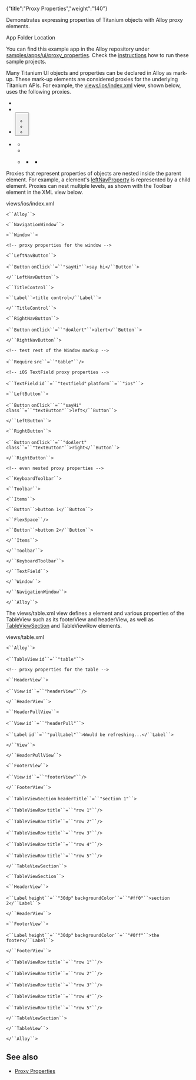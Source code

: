 {"title":"Proxy Properties","weight":"140"}

Demonstrates expressing properties of Titanium objects with Alloy proxy elements.

App Folder Location

You can find this example app in the Alloy repository under [samples/apps/ui/proxy\_properties](https://github.com/appcelerator/alloy/tree/master/samples/apps/ui). Check the [instructions](/docs/appc/Alloy_Framework/Alloy_Guide/Alloy_Test_Apps/) how to run these sample projects.

Many Titanium UI objects and properties can be declared in Alloy as mark-up. These mark-up elements are considered proxies for the underlying Titanium APIs. For example, the [views/ios/index.xml](#ios) view, shown below, uses the following proxies.

* <NavigationWindow/>

* <Window/>

* <Button/>

  * <LeftNavButton/>

  * <RightNavButton/>

  * <TitleControl/>

* <TextField/>

  * <LeftButton/>

  * <RightButton/>

  * <KeyboardToolbar/>

    * <Toolbar/>

      * <Items/>


Proxies that represent properties of objects are nested inside the parent element. For example, a <Window/> element's [leftNavProperty](#!/api/Titanium.UI.Window-property-leftNavButton) is represented by a <LeftNavButton/> child element. Proxies can nest multiple levels, as shown with the Toolbar element in the XML view below.

views/ios/index.xml

`<``Alloy``>`

`<``NavigationWindow``>`

`<``Window``>`

`<!-- proxy properties for the window -->`

`<``LeftNavButton``>`

`<``Button`  `onClick``=``"sayHi"``>say hi</``Button``>`

`</``LeftNavButton``>`

`<``TitleControl``>`

`<``Label``>title control</``Label``>`

`</``TitleControl``>`

`<``RightNavButton``>`

`<``Button`  `onClick``=``"doAlert"``>alert</``Button``>`

`</``RightNavButton``>`

`<!-- test rest of the Window markup -->`

`<``Require`  `src``=``"table"``/>`

`<!-- iOS TextField proxy properties -->`

`<``TextField`  `id``=``"textfield"`  `platform``=``"ios"``>`

`<``LeftButton``>`

`<``Button`  `onClick``=``"sayHi"`  `class``=``"textButton"``>left</``Button``>`

`</``LeftButton``>`

`<``RightButton``>`

`<``Button`  `onClick``=``"doAlert"`  `class``=``"textButton"``>right</``Button``>`

`</``RightButton``>`

`<!-- even nested proxy properties -->`

`<``KeyboardToolbar``>`

`<``Toolbar``>`

`<``Items``>`

`<``Button``>button 1</``Button``>`

`<``FlexSpace``/>`

`<``Button``>button 2</``Button``>`

`</``Items``>`

`</``Toolbar``>`

`</``KeyboardToolbar``>`

`</``TextField``>`

`</``Window``>`

`</``NavigationWindow``>`

`</``Alloy``>`

The views/table.xml view defines a <TableView/> element and various properties of the TableView such as its footerView and headerView, as well as [TableViewSection](#!/api/Titanium.UI.TableViewSection) and TableViewRow elements.

views/table.xml

`<``Alloy``>`

`<``TableView`  `id``=``"table"``>`

`<!-- proxy properties for the table -->`

`<``HeaderView``>`

`<``View`  `id``=``"headerView"``/>`

`</``HeaderView``>`

`<``HeaderPullView``>`

`<``View`  `id``=``"headerPull"``>`

`<``Label`  `id``=``"pullLabel"``>Would be refreshing...</``Label``>`

`</``View``>`

`</``HeaderPullView``>`

`<``FooterView``>`

`<``View`  `id``=``"footerView"``/>`

`</``FooterView``>`

`<``TableViewSection`  `headerTitle``=``"section 1"``>`

`<``TableViewRow`  `title``=``"row 1"``/>`

`<``TableViewRow`  `title``=``"row 2"``/>`

`<``TableViewRow`  `title``=``"row 3"``/>`

`<``TableViewRow`  `title``=``"row 4"``/>`

`<``TableViewRow`  `title``=``"row 5"``/>`

`</``TableViewSection``>`

`<``TableViewSection``>`

`<``HeaderView``>`

`<``Label`  `height``=``"30dp"`  `backgroundColor``=``"#ff0"``>section 2</``Label``>`

`</``HeaderView``>`

`<``FooterView``>`

`<``Label`  `height``=``"30dp"`  `backgroundColor``=``"#0ff"``>the footer</``Label``>`

`</``FooterView``>`

`<``TableViewRow`  `title``=``"row 1"``/>`

`<``TableViewRow`  `title``=``"row 2"``/>`

`<``TableViewRow`  `title``=``"row 3"``/>`

`<``TableViewRow`  `title``=``"row 4"``/>`

`<``TableViewRow`  `title``=``"row 5"``/>`

`</``TableViewSection``>`

`</``TableView``>`

`</``Alloy``>`

## See also

* [Proxy Properties](#undefined)
